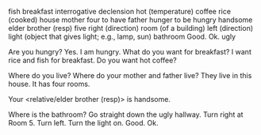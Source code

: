 fish
breakfast
interrogative declension
hot (temperature)
coffee
rice (cooked)
house
mother
four
to have
father
hunger
to be hungry
handsome
elder brother (resp)
five
right (direction)
room (of a building)
left (direction)
light (object that gives light; e.g., lamp, sun)
bathroom
Good. Ok.
ugly

Are you hungry?
Yes. I am hungry.
What do you want for breakfast?
I want rice and fish for breakfast.
Do you want hot coffee?

Where do you live? Where do your mother and father live?
They live in this house. It has four rooms.

Your <relative/elder brother (resp)> is handsome.

Where is the bathroom?
Go straight down the ugly hallway. Turn right at Room 5. Turn left.
Turn the light on.
Good. Ok.
